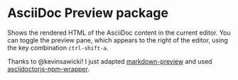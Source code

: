 # AsciiDoc Preview package

Shows the rendered HTML of the AsciiDoc content in the current editor.
You can toggle the preview pane, which appears to the right of the editor, using the key combination `ctrl-shift-a`.

Thanks to @kevinsawicki! I just adapted [markdown-preview](https://github.com/atom/markdown-preview) and used [asciidoctorjs-npm-wrapper](https://github.com/anthonny/asciidoctorjs-npm-wrapper).
